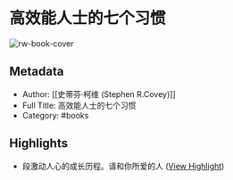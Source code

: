 # 高效能人士的七个习惯

![rw-book-cover](https://readwise-assets.s3.amazonaws.com/media/reader/parsed_document_assets/233253993/-lYoS4wnKpJ83sNEyHfuen6i2pTn-CcRXXoLd-VF4Ew-cover-cover.jpeg)

## Metadata
- Author: [[史蒂芬·柯维 (Stephen R.Covey)]]
- Full Title: 高效能人士的七个习惯
- Category: #books

## Highlights
- 段激动人心的成长历程。请和你所爱的人 ([View Highlight](https://read.readwise.io/read/01jgwkn89bv28tnta6q3xsj000))


